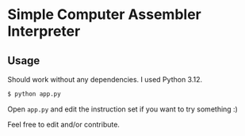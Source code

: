 # Simple Computer Assembler Interpreter

## Usage

Should work without any dependencies. I used Python 3.12.

```bash
$ python app.py
```

Open `app.py` and edit the instruction set if you want to try something :)

Feel free to edit and/or contribute.